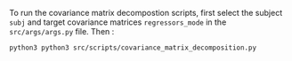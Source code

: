 To run the covariance matrix decompostion scripts, first select the subject ``subj`` and target covariance matrices ``regressors_mode`` in the ``src/args/args.py`` file. Then :

```shell
python3 python3 src/scripts/covariance_matrix_decomposition.py
```
